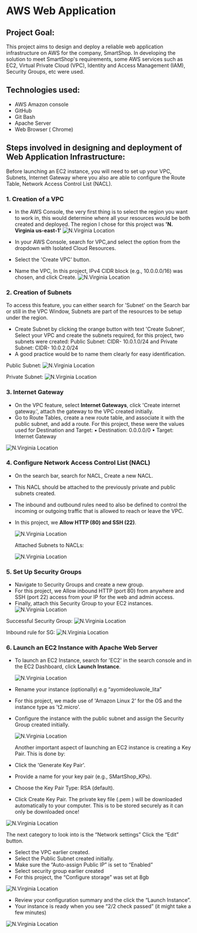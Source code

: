 # AWS Web Application

## Project Goal:
This project aims to design and deploy a reliable web application infrastructure on AWS for the company, SmartShop. In developing the solution to meet SmartShop's requirements, some AWS services such as EC2, Virtual Private Cloud (VPC), Identity and Access Management (IAM), Security Groups, etc were used.

## Technologies used:
 - AWS Amazon console
 - GitHub
 - Git Bash
 - Apache Server
 - Web Browser ( Chrome)

## Steps involved in designing and deployment of Web Application Infrastructure:
   Before launching an EC2 instance, you will need to set up your VPC, Subnets, Internet Gateway where you also are able to configure the Route Table, Network Access Control List (NACL).

### 1. Creation of a VPC
- In the AWS Console, the very first thing is to select the region you want to work in, this would determine where all your resources would be both created and deployed. The region I chose for this project was **'N. Virginia us-east-1'**
![N.Virginia Location](images/north_virginia_location.png)

- In your AWS Console, search for VPC,and select the option from the dropdown with Isolated Cloud Resources.
- Select the 'Create VPC' button.
- Name the VPC, In this project, IPv4 CIDR block (e.g., 10.0.0.0/16) was chosen, and click Create.
![N.Virginia Location](images/VPC.png)

### 2. Creation of Subnets
   To access this feature, you can either search for 'Subnet' on the Search bar or still in the VPC Window, Subnets are part of the resources to be setup under the region.
- Create Subnet by clicking the orange button with text 'Create Subnet', Select your VPC and create the subnets required, for this project, two subnets were created: Public Subnet: CIDR- 10.0.1.0/24 and Private Subnet: CIDR- 10.0.2.0/24
- A good practice would be to name them clearly for easy identification.

Public Subnet:
![N.Virginia Location](images/Public_Subnet.png)

Private Subnet:
![N.Virginia Location](images/Private_Subnet.png)

### 3. Internet Gateway
 - On the VPC feature, select **Internet Gateways**, click 'Create internet gateway.', attach the gateway to the VPC created initially.
 - Go to Route Tables, create a new route table, and associate it with the public subnet, and add a route. For this project, these were the values used for Destination and Target:
   ▪ Destination: 0.0.0.0/0
   ▪ Target: Internet Gateway

![N.Virginia Location](images/Attached_Internet_Gateway.png)

### 4. Configure Network Access Control List (NACL)
- On the search bar, search for NACL, Create a new NACL.
- This NACL should be attached to the previously private and public subnets created.
- The inbound and outbound rules need to also be defined to control the incoming or outgoing traffic that is allowed to reach or leave the VPC.
- In this project, we **Allow HTTP (80) and SSH (22)**.

  ![N.Virginia Location](images/Network_ACLs.png)

  Attached Subnets to NACLs:
  
  ![N.Virginia Location](images/Attached_Subnets_to_NACLs.png)

### 5. Set Up Security Groups
- Navigate to Security Groups and create a new group.
- For this project, we Allow inbound HTTP (port 80) from anywhere and SSH (port 22) access from
your IP for the web and admin access.
- Finally, attach this Security Group to your EC2 instances.
![N.Virginia Location](images/Security_Group.png)

Successful Security Group:
![N.Virginia Location](images/Successful_Security_Group.png)

Inbound rule for SG:
![N.Virginia Location](images/Inbound_rule_for_SG.png)

### 6. Launch an EC2 Instance with Apache Web Server
- To launch an EC2 Instance, search for 'EC2' in the search console and in the EC2 Dashboard, click **Launch Instance**.

  ![N.Virginia Location](images/EC2_Launch.png)
  
- Rename your instance (optionally) e.g “ayomideoluwole_lita”
- For this project, we made use of 'Amazon Linux 2' for the OS and the instance type as 't2.micro'.
- Configure the instance with the public subnet and assign the Security Group created initially.
  
  ![N.Virginia Location](images/EC2_Instance_i.png)
  
  Another important aspect of launching an EC2 instance is creating a Key Pair. This is done by:
- Click the 'Generate Key Pair'.
- Provide a name for your key pair (e.g., SMartShop_KPs).
- Choose the Key Pair Type: RSA (default).
- Click Create Key Pair.
  The private key file (.pem ) will be downloaded automatically to your computer. This is to be stored securely as it can only be downloaded once!

![N.Virginia Location](images/EC2_Instance_ii.png)

 The next category to look into is the “Network settings” Click the “Edit” button.
 - Select the VPC earlier created.
 - Select the Public Subnet created initially.
 - Make sure the “Auto-assign Public IP” is set to “Enabled”
 - Select security group earlier created
 - For this project, the “Configure storage” was set at 8gb

![N.Virginia Location](images/Network_setting_EC2_Instances.png)
   
 - Review your configuration summary and the click the “Launch Instance”.
 - Your instance is ready when you see “2/2 check passed” (it might take a few minutes)

![N.Virginia Location](images/EC2_Launch_Success.png)
